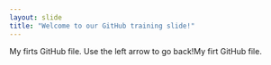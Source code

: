 ```yaml
---
layout: slide
title: "Welcome to our GitHub training slide!"
---
```

My firts GitHub file.
Use the left arrow to go back!My firt GitHub file.
